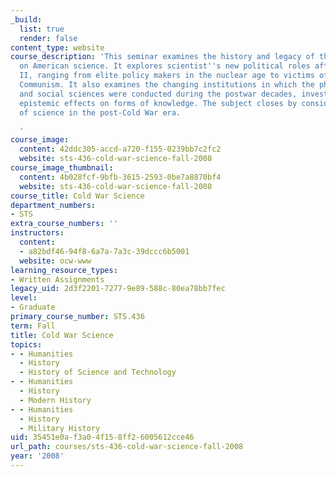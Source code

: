 ```yaml
---
_build:
  list: true
  render: false
content_type: website
course_description: 'This seminar examines the history and legacy of the Cold War
  on American science. It explores scientist''s new political roles after World War
  II, ranging from elite policy makers in the nuclear age to victims of domestic anti
  Communism. It also examines the changing institutions in which the physical sciences
  and social sciences were conducted during the postwar decades, investigating possible
  epistemic effects on forms of knowledge. The subject closes by considering the place
  of science in the post-Cold War era.

  '
course_image:
  content: 42ddc305-accd-a720-f155-0239bb7c2fc2
  website: sts-436-cold-war-science-fall-2008
course_image_thumbnail:
  content: 4b028fcf-9bfb-3615-2593-0be7a8870bf4
  website: sts-436-cold-war-science-fall-2008
course_title: Cold War Science
department_numbers:
- STS
extra_course_numbers: ''
instructors:
  content:
  - a82bdf46-94f8-6a7a-7a3c-39dccc6b5001
  website: ocw-www
learning_resource_types:
- Written Assignments
legacy_uid: 2d3f2201-7277-9e89-588c-80ea78bb7fec
level:
- Graduate
primary_course_number: STS.436
term: Fall
title: Cold War Science
topics:
- - Humanities
  - History
  - History of Science and Technology
- - Humanities
  - History
  - Modern History
- - Humanities
  - History
  - Military History
uid: 35451e0a-f3a0-4f15-8ff2-6005612cce46
url_path: courses/sts-436-cold-war-science-fall-2008
year: '2008'
---
```

